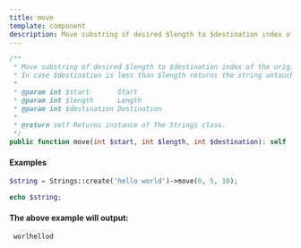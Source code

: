 ```yaml
---
title: move
template: component
description: Move substring of desired $length to $destination index of the original string.
---
```


```php
/**
 * Move substring of desired $length to $destination index of the original string.
 * In case $destination is less than $length returns the string untouched.
 *
 * @param int $start       Start
 * @param int $length      Length
 * @param int $destination Destination
 *
 * @return self Returns instance of The Strings class.
 */
public function move(int $start, int $length, int $destination): self
```

#### Examples

```php
$string = Strings::create('hello world')->move(0, 5, 10);

echo $string;
```

#### The above example will output:

```text
 worlhellod
```
